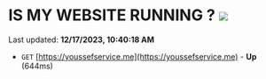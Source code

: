 # IS MY WEBSITE RUNNING ? [![](https://img.shields.io/static/v1?label=Sponsor&message=%E2%9D%A4&logo=GitHub&color=%23fe8e86)](https://github.com/sponsors/<username>)

Last updated: **12/17/2023, 10:40:18 AM**

- `GET` [https://youssefservice.me](https://youssefservice.me) - **Up** (644ms)

